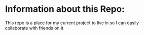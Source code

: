 # Information about this Repo:

This repo is a place for my current project to live in so I can easily collaborate with friends on it.

